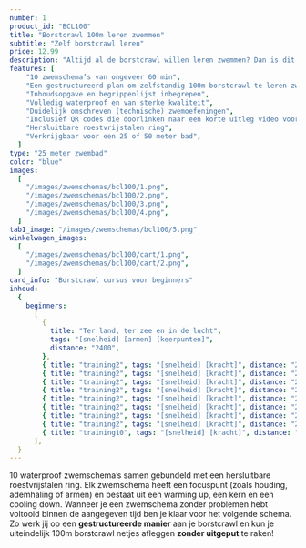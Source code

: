 ```yaml
---
number: 1
product_id: "BCL100"
title: "Borstcrawl 100m leren zwemmen"
subtitle: "Zelf borstcrawl leren"
price: 12.99
description: "Altijd al de borstcrawl willen leren zwemmen? Dan is dit je kans! Doormiddel van 10 opbouwende zwemschema’s van ieder 60 minuten kun je zelfstandig werken aan de basis elementen van de borstcrawl. Zo leer jij een 100m borstcrawl zwemmen met de juiste basis techniek. De schema's zijn volledig waterproof zodat jij er onbeperkt mee kunt zwemmen."
features: [
    "10 zwemschema’s van ongeveer 60 min",
    "Een gestructureerd plan om zelfstandig 100m borstcrawl te leren zwemmen",
    "Inhoudsopgave en begrippenlijst inbegrepen",
    "Volledig waterproof en van sterke kwaliteit",
    "Duidelijk omschreven (technische) zwemoefeningen",
    "Inclusief QR codes die doorlinken naar een korte uitleg video voor iedere training",
    "Hersluitbare roestvrijstalen ring",
    "Verkrijgbaar voor een 25 of 50 meter bad",
  ]
type: "25 meter zwembad"
color: "blue"
images:
  [
    "/images/zwemschemas/bcl100/1.png",
    "/images/zwemschemas/bcl100/2.png",
    "/images/zwemschemas/bcl100/3.png",
    "/images/zwemschemas/bcl100/4.png",
  ]
tab1_image: "/images/zwemschemas/bcl100/5.png"
winkelwagen_images:
  [
    "/images/zwemschemas/bcl100/cart/1.png",
    "/images/zwemschemas/bcl100/cart/2.png",
  ]
card_info: "Borstcrawl cursus voor beginners"
inhoud:
  {
    beginners:
      [
        {
          title: "Ter land, ter zee en in de lucht",
          tags: "[snelheid] [armen] [keerpunten]",
          distance: "2400",
        },
        { title: "training2", tags: "[snelheid] [kracht]", distance: "2300" },
        { title: "training2", tags: "[snelheid] [kracht]", distance: "2200" },
        { title: "training2", tags: "[snelheid] [kracht]", distance: "2200" },
        { title: "training2", tags: "[snelheid] [kracht]", distance: "2200" },
        { title: "training2", tags: "[snelheid] [kracht]", distance: "2200" },
        { title: "training2", tags: "[snelheid] [kracht]", distance: "2200" },
        { title: "training2", tags: "[snelheid] [kracht]", distance: "2200" },
        { title: "training2", tags: "[snelheid] [kracht]", distance: "2200" },
        { title: "training10", tags: "[snelheid] [kracht]", distance: "2200" },
      ],
  }
---
```


10 waterproof zwemschema’s samen gebundeld met een hersluitbare roestvrijstalen ring. Elk zwemschema heeft een focuspunt (zoals houding, ademhaling of armen) en bestaat uit een warming up, een kern en een cooling down. Wanneer je een zwemschema zonder problemen hebt voltooid binnen de aangegeven tijd ben je klaar voor het volgende schema. Zo werk jij op een **gestructureerde manier** aan je borstcrawl en kun je uiteindelijk 100m borstcrawl netjes afleggen **zonder uitgeput** te raken!
